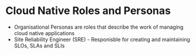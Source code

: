 # Cloud Native Roles and Personas

- Organisational Personas are roles that describe the work of managing cloud native applications
- Site Reliability Engineer (SRE) - Responisble for creating and maintaining SLOs, SLAs and SLIs